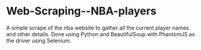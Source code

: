 # Web-Scraping--NBA-players
A simple scrape of the nba website to gather all the current player names and other details. Done using Python and BeautifulSoup with PhantomJS as the driver using Selenium.
